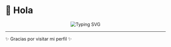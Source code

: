 # 👋 Hola

<p align="center">
  <img
    src="https://readme-typing-svg.demolab.com/?font=Fira+Code&size=28&pause=900&color=F75C7E&center=true&vCenter=true&width=600&lines=Hola%2C+soy+Juan+Daniel;Bienvenido+a+mi+perfil;Desarrollador+Web+y+Movil"
    alt="Typing SVG"
  />
</p>

---

✨ Gracias por visitar mi perfil ✨
